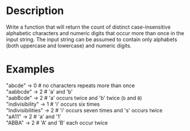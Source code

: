 # Description
Write a function that will return the count of distinct case-insensitive alphabetic characters and numeric digits that occur more than once in the input string. The input string can be assumed to contain only alphabets (both uppercase and lowercase) and numeric digits.

# Examples
"abcde" -> 0 # no characters repeats more than once
<br>
"aabbcde" -> 2 # 'a' and 'b'
<br>
"aabBcde" -> 2 # 'a' occurs twice and 'b' twice (`b` and `B`)
<br>
"indivisibility" -> 1 # 'i' occurs six times
<br>
"Indivisibilities" -> 2 # 'i' occurs seven times and 's' occurs twice
<br>
"aA11" -> 2 # 'a' and '1'
<br>
"ABBA" -> 2 # 'A' and 'B' each occur twice